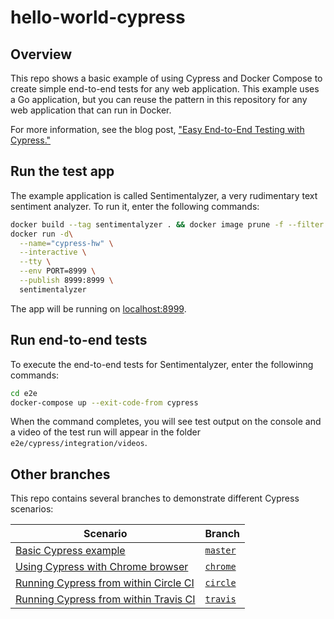 # hello-world-cypress

## Overview

This repo shows a basic example of using Cypress and Docker Compose to create simple end-to-end tests for any web application. This example uses a Go application, but you can reuse the pattern in this repository for any web application that can run in Docker.

For more information, see the blog post, ["Easy End-to-End Testing with Cypress."](https://mtlynch.io/easy-cypress/)

## Run the test app

The example application is called Sentimentalyzer, a very rudimentary text sentiment analyzer. To run it, enter the following commands:

```bash
docker build --tag sentimentalyzer . && docker image prune -f --filter label=stage=hw-builder
docker run -d\
  --name="cypress-hw" \
  --interactive \
  --tty \
  --env PORT=8999 \
  --publish 8999:8999 \
  sentimentalyzer
```

The app will be running on [localhost:8999](http://localhost:8999).

## Run end-to-end tests

To execute the end-to-end tests for Sentimentalyzer, enter the followinng commands:

```bash
cd e2e
docker-compose up --exit-code-from cypress
```

When the command completes, you will see test output on the console and a video of the test run will appear in the folder `e2e/cypress/integration/videos`.

## Other branches

This repo contains several branches to demonstrate different Cypress scenarios:

| Scenario                                                                                            | Branch                                                                 |
| --------------------------------------------------------------------------------------------------- | ---------------------------------------------------------------------- |
| [Basic Cypress example](https://github.com/mtlynch/hello-world-cypress)                             | [`master`](https://github.com/mtlynch/hello-world-cypress)             |
| [Using Cypress with Chrome browser](https://github.com/mtlynch/hello-world-cypress/tree/chrome)     | [`chrome`](https://github.com/mtlynch/hello-world-cypress/tree/chrome) |
| [Running Cypress from within Circle CI](https://github.com/mtlynch/hello-world-cypress/tree/circle) | [`circle`](https://github.com/mtlynch/hello-world-cypress/tree/circle) |
| [Running Cypress from within Travis CI](https://github.com/mtlynch/hello-world-cypress/tree/travis) | [`travis`](https://github.com/mtlynch/hello-world-cypress/tree/travis) |
